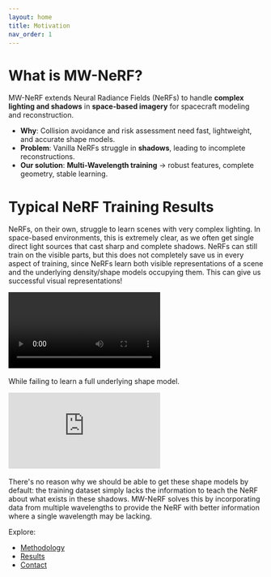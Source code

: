 ```yaml
---
layout: home
title: Motivation
nav_order: 1
---
```

# What is MW-NeRF?

MW-NeRF extends Neural Radiance Fields (NeRFs) to handle **complex lighting and shadows** in **space-based imagery** for spacecraft modeling and reconstruction.

- **Why**: Collision avoidance and risk assessment need fast, lightweight, and accurate shape models.
- **Problem**: Vanilla NeRFs struggle in **shadows**, leading to incomplete reconstructions.
- **Our solution**: **Multi-Wavelength training** → robust features, complete geometry, stable learning.

# Typical NeRF Training Results

NeRFs, on their own, struggle to learn scenes with very complex lighting. In space-based environments, this is extremely clear, as we often get single direct light sources that cast sharp and complete shadows. NeRFs can still train on the visible parts, but this does not completely save us in every aspect of training, since NeRFs learn both visible representations of a scene and the underlying density/shape models occupying them. This can give us successful visual representations!

![Vanilla NeRF Hubble Model](https://raw.githubusercontent.com/Logggy/MW-NeRF-Project/main/assets/nerfanim.mp4)

While failing to learn a full underlying shape model.

![NeRF Outputs Compared to Ground Truth Images](https://raw.githubusercontent.com/Logggy/MW-NeRF-Project/main/assets/hubble_all_50.0m_combined_triplets.pdf)

There's no reason why we should be able to get these shape models by default: the training dataset simply lacks the information to teach the NeRF about what exists in these shadows. MW-NeRF solves this by incorporating data from multiple wavelengths to provide the NeRF with better information where a single wavelength may be lacking.

Explore:
- [Methodology](./methodology.md)
- [Results](./results.md)
- [Contact](./contact.md)
